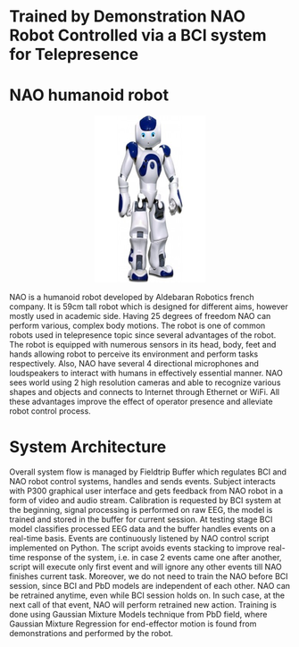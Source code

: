 # Trained by Demonstration NAO Robot Controlled via a BCI system for Telepresence

# NAO humanoid robot

<p align="center">
<img width="200" height="300" src="https://raw.githubusercontent.com/BatyaGG/Trained-by-Demonstration-NAO-Robot-Controlled-via-a-BCI-system-for-Telepresence/master/NAO.jpg">
</p>
NAO is a humanoid robot developed by Aldebaran Robotics french company. It is 59cm tall robot which is designed for different aims, however mostly used in academic side. Having 25 degrees of freedom NAO can perform various, complex body motions. The robot is one of common robots used in telepresence topic since several advantages of the robot. The robot is equipped with numerous sensors in its head, body, feet and hands allowing robot to perceive its environment and perform tasks respectively. Also, NAO have several 4 directional microphones and loudspeakers to interact with humans in effectively essential manner. NAO sees world using 2 high resolution cameras and able to recognize various shapes and objects and connects to Internet through Ethernet or WiFi. All these advantages improve the effect of operator presence and alleviate robot control process.

# System Architecture
Overall system flow is managed by Fieldtrip Buffer which regulates BCI and NAO robot control systems, handles and sends events. Subject interacts with P300 graphical user interface and gets feedback from NAO robot in a form of video and audio stream. Calibration is requested by BCI system at the beginning, signal processing is performed on raw EEG, the model is trained and stored in the buffer for current session. At testing stage BCI model classifies processed EEG data and the buffer handles events on a real-time basis. Events are continuously listened by NAO control script implemented on Python. The script avoids events stacking to improve real-time response of the system, i.e. in case 2 events came one after another, script will execute only first event and will ignore any other events till NAO finishes current task. Moreover, we do not need to train the NAO before BCI session, since BCI and PbD models are independent of each other. NAO can be retrained anytime, even while BCI session holds on. In such case, at the next call of that event, NAO will perform retrained new action. Training is done using Gaussian Mixture Models technique from PbD field, where Gaussian Mixture Regression for end-effector motion is found from demonstrations and performed by the robot.

